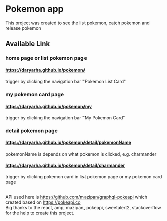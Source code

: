 # Pokemon app

This project was created to see the list pokemon, catch pokemon and release pokemon

## Available Link <br>
### home page or list pokemon page <br>
#### https://daryarha.github.io/pokemon/ <br>
trigger by clicking the navigation bar "Pokemon List Card" <br>

### my pokemon card page <br>
#### https://daryarha.github.io/pokemon/my <br>
trigger by clicking the navigation bar "My Pokemon Card" <br>

### detail pokemon page<br>
#### https://daryarha.github.io/pokemon/detail/pokemonName <br>
pokemonName is depends on what pokemon is clicked, e.g. charmander <br>
#### https://daryarha.github.io/pokemon/detail/charmander <br>
trigger by clicking pokemon card in list pokemon page or my pokemon card page <br><br>

API used here is https://github.com/mazipan/graphql-pokeapi which created based on https://pokeapi.co <br>
Big thanks to the react, amp, mazipan, pokeapi, sweetalert2, stackoverflow for the help to create this project.
